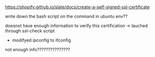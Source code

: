 https://shopify.github.io/slate/docs/create-a-self-signed-ssl-certificate

write down the bash script on the command in ubuntu env??

doesnot have enough information to verify this certification
-> lauched through ssl-check script 
- modifyed ipconfig to ifconfig

not enough info???????????????
